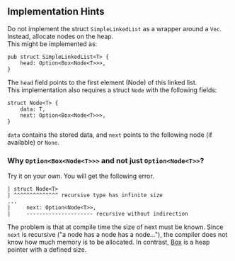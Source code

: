 ## Implementation Hints

Do not implement the struct `SimpleLinkedList` as a wrapper around a `Vec`. Instead, allocate nodes on the heap.  
This might be implemented as:
```
pub struct SimpleLinkedList<T> {
    head: Option<Box<Node<T>>>,
}
```
The `head` field points to the first element (Node) of this linked list.  
This implementation also requires a struct `Node` with the following fields:
```
struct Node<T> {
    data: T,
    next: Option<Box<Node<T>>>,
}
```
`data` contains the stored data, and `next` points to the following node (if available) or `None`.

### Why `Option<Box<Node<T>>>` and not just `Option<Node<T>>`?
Try it on your own. You will get the following error.

```
| struct Node<T>
| ^^^^^^^^^^^^^^ recursive type has infinite size
...
|     next: Option<Node<T>>,
|     --------------------- recursive without indirection
```

 The problem is that at compile time the size of next must be known.
 Since `next` is recursive ("a node has a node has a node..."), the compiler does not know how much memory is to be allocated.
 In contrast, [Box](https://doc.rust-lang.org/std/boxed/) is a heap pointer with a defined size.

